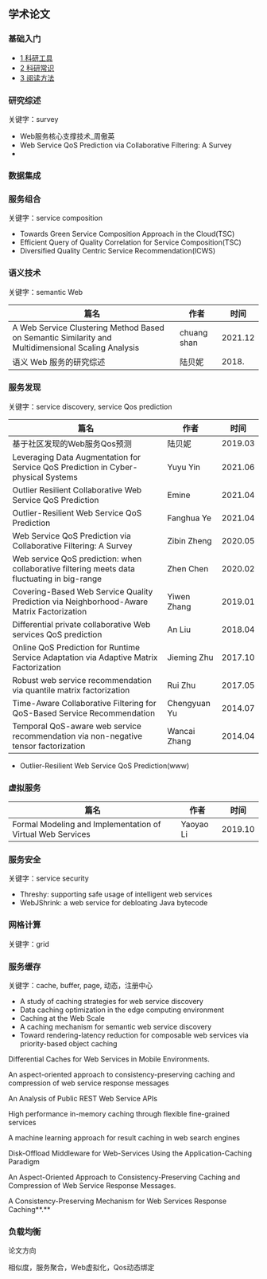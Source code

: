 ## 学术论文



### 基础入门

* [1 科研工具](基础入门/1科研工具.md)
* [2 科研常识](基础入门/2科研常识.md)
* [3 阅读方法](基础入门/3阅读方法.md)



### 研究综述

关键字：survey

* Web服务核心支撑技术_周傲英
* Web Service QoS Prediction via Collaborative Filtering: A Survey
* 



### 数据集成



### 服务组合

关键字：service composition

* Towards Green Service Composition Approach in the Cloud(TSC)
* Efficient Query of Quality Correlation for Service Composition(TSC)
* Diversified Quality Centric Service Recommendation(ICWS)



### 语义技术

关键字：semantic Web

| 篇名                                                         | 作者        | 时间    |
| ------------------------------------------------------------ | ----------- | ------- |
| A Web Service Clustering Method Based on Semantic Similarity and Multidimensional Scaling Analysis | chuang shan | 2021.12 |
| 语义 Web 服务的研究综述                                      | 陆贝妮      | 2018.   |



### 服务发现

关键字：service discovery, service Qos prediction

| 篇名                                                         | 作者         | 时间    |
| ------------------------------------------------------------ | ------------ | ------- |
| 基于社区发现的Web服务Qos预测                                 | 陆贝妮       | 2019.03 |
| Leveraging Data Augmentation for Service QoS Prediction in Cyber-physical Systems | Yuyu Yin     | 2021.06 |
| Outlier Resilient Collaborative Web Service QoS Prediction   | Emine        | 2021.04 |
| Outlier-Resilient Web Service QoS Prediction                 | Fanghua Ye   | 2021.04 |
| Web Service QoS Prediction via Collaborative Filtering: A Survey | Zibin Zheng  | 2020.05 |
| Web service QoS prediction: when collaborative filtering meets data fluctuating in big-range | Zhen Chen    | 2020.02 |
| Covering-Based Web Service Quality Prediction via Neighborhood-Aware Matrix Factorization | Yiwen Zhang  | 2019.01 |
| Differential private collaborative Web services QoS prediction | An Liu       | 2018.04 |
| Online QoS Prediction for Runtime Service Adaptation via Adaptive Matrix Factorization | Jieming Zhu  | 2017.10 |
| Robust web service recommendation via quantile matrix factorization | Rui Zhu      | 2017.05 |
| Time-Aware Collaborative Filtering for QoS-Based Service Recommendation | Chengyuan Yu | 2014.07 |
| Temporal QoS-aware web service recommendation via non-negative tensor factorization | Wancai Zhang | 2014.04 |

* Outlier-Resilient Web Service QoS Prediction(www)

### 虚拟服务

| 篇名                                                       | 作者      | 时间    |
| ---------------------------------------------------------- | --------- | ------- |
| Formal Modeling and Implementation of Virtual Web Services | Yaoyao Li | 2019.10 |



### 服务安全

关键字：service security

* Threshy: supporting safe usage of intelligent web services
* WebJShrink: a web service for debloating Java bytecode



### 网格计算

关键字：grid



### 服务缓存

关键字：cache, buffer, page, 动态，注册中心

* A study of caching strategies for web service discovery
* Data caching optimization in the edge computing environment
* Caching at the Web Scale
* A caching mechanism for semantic web service discovery
* Toward rendering-latency reduction for composable web services via priority-based object caching



Differential Caches for Web Services in Mobile Environments.

An aspect-oriented approach to consistency-preserving caching and compression of web service response messages

An Analysis of Public REST Web Service APIs

High performance in-memory caching through flexible fine-grained services

A machine learning approach for result caching in web search engines

Disk-Offload Middleware for Web-Services Using the Application-Caching Paradigm

An Aspect-Oriented Approach to Consistency-Preserving Caching and Compression of Web Service Response Messages.

A Consistency-Preserving Mechanism for Web Services Response Caching**.**



### 负载均衡



论文方向

相似度，服务聚合，Web虚拟化，Qos动态绑定

